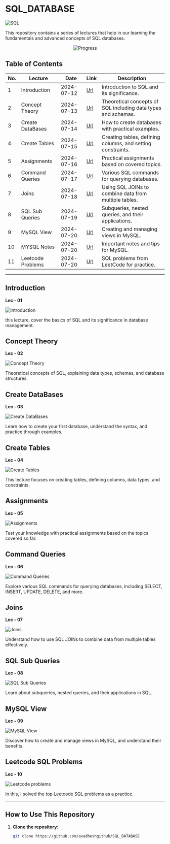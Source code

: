 # SQL_DATABASE

![SQL](https://img.shields.io/badge/SQL-Database_MYSQL-blue)

 This repository contains a series of lectures that help in our learning the fundamentals and advanced concepts of SQL databases.

 <p align="center">
  <img src="https://img.shields.io/static/v1?label=Progress&message=11%2F11&color=brightgreen" alt="Progress">
</p>

## Table of Contents

| No. | Lecture            | Date       | Link                                                     | Description                                                 |
|-----|--------------------|------------|----------------------------------------------------------|-------------------------------------------------------------|
| 1   | Introduction       | 2024-07-12 | [Url](https://github.com/avadheshgithub/SQL_DATABASE)    | Introduction to SQL and its significance.                   |
| 2   | Concept Theory     | 2024-07-13 | [Url](https://github.com/avadheshgithub/SQL_DATABASE)    | Theoretical concepts of SQL including data types and schemas.|
| 3   | Create DataBases   | 2024-07-14 | [Url](https://github.com/avadheshgithub/SQL_DATABASE)    | How to create databases with practical examples.            |
| 4   | Create Tables      | 2024-07-15 | [Url](https://github.com/avadheshgithub/SQL_DATABASE)    | Creating tables, defining columns, and setting constraints. |
| 5   | Assignments        | 2024-07-16 | [Url](https://github.com/avadheshgithub/SQL_DATABASE)    | Practical assignments based on covered topics.              |
| 6   | Command Queries    | 2024-07-17 | [Url](https://github.com/avadheshgithub/SQL_DATABASE)    | Various SQL commands for querying databases.                |
| 7   | Joins              | 2024-07-18 | [Url](https://github.com/avadheshgithub/SQL_DATABASE)    | Using SQL JOINs to combine data from multiple tables.       |
| 8   | SQL Sub Queries    | 2024-07-19 | [Url](https://github.com/avadheshgithub/SQL_DATABASE)    | Subqueries, nested queries, and their applications.         |
| 9   | MySQL View         | 2024-07-20 | [Url](https://github.com/avadheshgithub/SQL_DATABASE)    | Creating and managing views in MySQL.                       |
| 10  | MYSQL Notes        | 2024-07-20 | [Url](https://github.com/avadheshgithub/SQL_DATABASE)    | Important notes and tips for MySQL.                         |
| 11  | Leetcode Problems  | 2024-07-20 | [Url](https://github.com/avadheshgithub/SQL_DATABASE/tree/main/Leetcode%20SQL%20Problems_) | SQL problems from LeetCode for practice. |


---

## Introduction
**Lec - 01**

![Introduction](https://img.shields.io/badge/SQL-Introduction-blue)

this lecture, cover the basics of SQL and its significance in database management.

## Concept Theory
**Lec - 02**

![Concept Theory](https://img.shields.io/badge/SQL-Concept_Theory-blue)

 Theoretical concepts of SQL, explaining data types, schemas, and database structures.

## Create DataBases
**Lec - 03**

![Create DataBases](https://img.shields.io/badge/SQL-Create_Databases-blue)

Learn how to create your first database, understand the syntax, and practice through examples.

## Create Tables
**Lec - 04**

![Create Tables](https://img.shields.io/badge/SQL-Create_Tables-blue)

This lecture focuses on creating tables, defining columns, data types, and constraints.

## Assignments
**Lec - 05**

![Assignments](https://img.shields.io/badge/SQL-Assignments-blue)

Test your knowledge with practical assignments based on the topics covered so far.

## Command Queries
**Lec - 06**

![Command Queries](https://img.shields.io/badge/SQL-Command_Queries-blue)

Explore various SQL commands for querying databases, including SELECT, INSERT, UPDATE, DELETE, and more.

## Joins
**Lec - 07**

![Joins](https://img.shields.io/badge/SQL-Joins-blue)

Understand how to use SQL JOINs to combine data from multiple tables effectively.

## SQL Sub Queries
**Lec - 08**

![SQL Sub Queries](https://img.shields.io/badge/SQL-Sub_Queries-blue)

Learn about subqueries, nested queries, and their applications in SQL.

## MySQL View
**Lec - 09**

![MySQL View](https://img.shields.io/badge/SQL-MySQL_View-blue)

 Discover how to create and manage views in MySQL, and understand their benefits.


## Leetcode SQL Problems
**Lec - 10**

![Leetcode problems](https://img.shields.io/badge/SQL-Leetcode_Problems-blue)

In this, I solved the top Leetcode SQL problems as a practice.

---


## How to Use This Repository

1. **Clone the repository**: 
   ```bash
   git clone https://github.com/avadheshgithub/SQL_DATABASE
